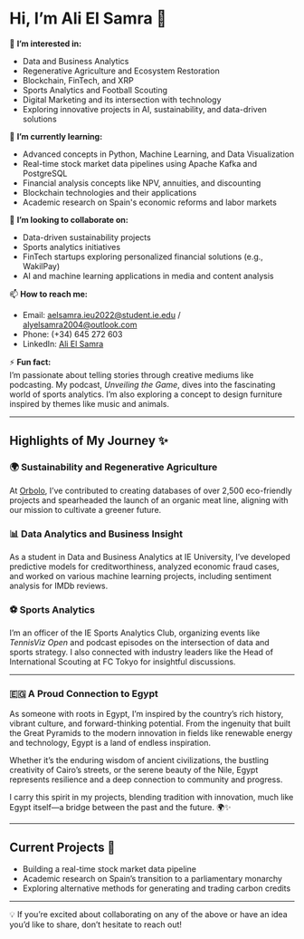 # Hi, I’m Ali El Samra 👋

👀 **I’m interested in:**
- Data and Business Analytics  
- Regenerative Agriculture and Ecosystem Restoration  
- Blockchain, FinTech, and XRP  
- Sports Analytics and Football Scouting  
- Digital Marketing and its intersection with technology  
- Exploring innovative projects in AI, sustainability, and data-driven solutions  

🌱 **I’m currently learning:**
- Advanced concepts in Python, Machine Learning, and Data Visualization  
- Real-time stock market data pipelines using Apache Kafka and PostgreSQL  
- Financial analysis concepts like NPV, annuities, and discounting  
- Blockchain technologies and their applications  
- Academic research on Spain's economic reforms and labor markets  

🤟 **I’m looking to collaborate on:**
- Data-driven sustainability projects  
- Sports analytics initiatives  
- FinTech startups exploring personalized financial solutions (e.g., WakilPay)  
- AI and machine learning applications in media and content analysis  

📫 **How to reach me:**
- Email: [aelsamra.ieu2022@student.ie.edu](mailto:aelsamra.ieu2022@student.ie.edu)  /  [alyelsamra2004@outlook.com](mailto:alyelsamra2004@outlook.com)
- Phone: (+34) 645 272 603  
- LinkedIn: [Ali El Samra](https://linkedin.com/in/ali-el-samra)  

⚡ **Fun fact:**  
I’m passionate about telling stories through creative mediums like podcasting. My podcast, *Unveiling the Game*, dives into the fascinating world of sports analytics. I’m also exploring a concept to design furniture inspired by themes like music and animals.

---

## Highlights of My Journey ✨

### 🌍 **Sustainability and Regenerative Agriculture**  
At [Orbolo](https://www.orbolo.com), I’ve contributed to creating databases of over 2,500 eco-friendly projects and spearheaded the launch of an organic meat line, aligning with our mission to cultivate a greener future.

### 📊 **Data Analytics and Business Insight**  
As a student in Data and Business Analytics at IE University, I’ve developed predictive models for creditworthiness, analyzed economic fraud cases, and worked on various machine learning projects, including sentiment analysis for IMDb reviews.

### ⚽ **Sports Analytics**  
I’m an officer of the IE Sports Analytics Club, organizing events like *TennisViz Open* and podcast episodes on the intersection of data and sports strategy. I also connected with industry leaders like the Head of International Scouting at FC Tokyo for insightful discussions.

---

### 🇪🇬 **A Proud Connection to Egypt**  
As someone with roots in Egypt, I’m inspired by the country’s rich history, vibrant culture, and forward-thinking potential. From the ingenuity that built the Great Pyramids to the modern innovation in fields like renewable energy and technology, Egypt is a land of endless inspiration.  

Whether it’s the enduring wisdom of ancient civilizations, the bustling creativity of Cairo’s streets, or the serene beauty of the Nile, Egypt represents resilience and a deep connection to community and progress.  

I carry this spirit in my projects, blending tradition with innovation, much like Egypt itself—a bridge between the past and the future. 🌍✨  

---

## Current Projects 🚀
- Building a real-time stock market data pipeline  
- Academic research on Spain’s transition to a parliamentary monarchy  
- Exploring alternative methods for generating and trading carbon credits  

---

💡 If you’re excited about collaborating on any of the above or have an idea you’d like to share, don’t hesitate to reach out!
